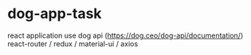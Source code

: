 # dog-app-task
react application
use dog api (https://dog.ceo/dog-api/documentation/)
react-router / redux / material-ui / axios
